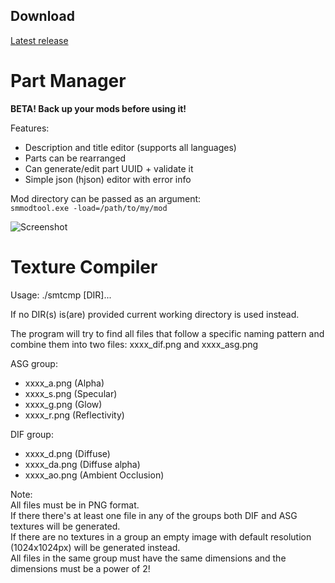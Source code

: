 ## Download
[Latest release](https://github.com/Sierra410/sm-tool/releases)

# Part Manager

**BETA! Back up your mods before using it!**

Features:
- Description and title editor (supports all languages)
- Parts can be rearranged
- Can generate/edit part UUID + validate it
- Simple json (hjson) editor with error info

Mod directory can be passed as an argument:  
```smmodtool.exe -load=/path/to/my/mod```

![Screenshot](https://raw.githubusercontent.com/Sierra410/sm-tool/master/screenshot.png)

# Texture Compiler

Usage: ./smtcmp [DIR]...

If no DIR(s) is(are) provided current working directory is used instead.

The program will try to find all files that follow a specific naming pattern and combine them into two files: xxxx_dif.png and xxxx_asg.png

ASG group:

- xxxx_a.png   (Alpha)
- xxxx_s.png   (Specular)
- xxxx_g.png   (Glow)
- xxxx_r.png   (Reflectivity)

DIF group: 
- xxxx_d.png   (Diffuse)
- xxxx_da.png  (Diffuse alpha)
- xxxx_ao.png  (Ambient Occlusion)

Note:  
  All files must be in PNG format.  
  If there there's at least one file in any of the groups both DIF and ASG textures will be generated.  
  If there are no textures in a group an empty image with default resolution (1024x1024px) will be generated instead.  
  All files in the same group must have the same dimensions and the dimensions must be a power of 2!  
